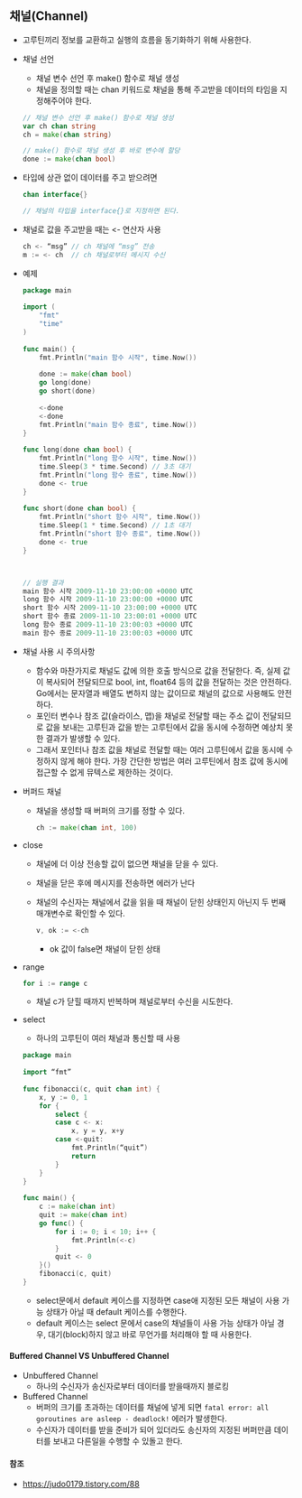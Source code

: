 ## 채널(Channel)

- 고루틴끼리 정보를 교환하고 실행의 흐름을 동기화하기 위해 사용한다.

- 채널 선언

  - 채널 변수 선언 후 make() 함수로 채널 생성
  - 채널을 정의할 때는 chan 키워드로 채널을 통해 주고받을 데이터의 타임을 지정해주어야 한다.

  ```go
  // 채널 변수 선언 후 make() 함수로 채널 생성
  var ch chan string
  ch = make(chan string)
  
  // make() 함수로 채널 생성 후 바로 변수에 할당
  done := make(chan bool)
  ```

- 타입에 상관 없이 데이터를 주고 받으려면

  ```go
  chan interface{}
  
  // 채널의 타입을 interface{}로 지정하면 된다.
  ```

- 채널로 값을 주고받을 때는 <- 연산자 사용

  ```go
  ch <- “msg” // ch 채널에 “msg” 전송
  m := <- ch  // ch 채널로부터 메시지 수신
  ```

- 예제

  ```go
  package main
   
  import (
      "fmt"
      "time"
  )
   
  func main() {
      fmt.Println("main 함수 시작", time.Now())
     
      done := make(chan bool)
      go long(done)
      go short(done)
     
      <-done
      <-done
      fmt.Println("main 함수 종료", time.Now())
  }
   
  func long(done chan bool) {
      fmt.Println("long 함수 시작", time.Now())
      time.Sleep(3 * time.Second) // 3초 대기
      fmt.Println("long 함수 종료", time.Now())
      done <- true
  }
   
  func short(done chan bool) {
      fmt.Println("short 함수 시작", time.Now())
      time.Sleep(1 * time.Second) // 1초 대기
      fmt.Println("short 함수 종료", time.Now())
      done <- true
  }
  
  
  
  // 실행 결과
  main 함수 시작 2009-11-10 23:00:00 +0000 UTC
  long 함수 시작 2009-11-10 23:00:00 +0000 UTC
  short 함수 시작 2009-11-10 23:00:00 +0000 UTC
  short 함수 종료 2009-11-10 23:00:01 +0000 UTC
  long 함수 종료 2009-11-10 23:00:03 +0000 UTC
  main 함수 종료 2009-11-10 23:00:03 +0000 UTC
  ```

- 채널 사용 시 주의사항

  - 함수와 마찬가지로 채널도 값에 의한 호출 방식으로 값을 전달한다. 즉, 실제 값이 복사되어 전달되므로 bool, int, float64 등의 값을 전달하는 것은 안전하다. Go에서는 문자열과 배열도 변하지 않는 값이므로 채널의 값으로 사용해도 안전하다.
  - 포인터 변수나 참조 값(슬라이스, 맵)을 채널로 전달할 때는 주소 값이 전달되므로 값을 보내는 고루틴과 값을 받는 고루틴에서 값을 동시에 수정하면 예상치 못한 결과가 발생할 수 있다.
  - 그래서 포인터나 참조 값을 채널로 전달할 때는 여러 고루틴에서 값을 동시에 수정하지 않게 해야 한다. 가장 간단한 방법은 여러 고루틴에서 참조 값에 동시에 접근할 수 없게 뮤텍스로 제한하는 것이다.

- 버퍼드 채널

  - 채널을 생성할 때 버퍼의 크기를 정할 수 있다.

    ```go
    ch := make(chan int, 100)
    ```

- close 

  - 채널에 더 이상 전송할 값이 없으면 채널을 닫을 수 있다.

  - 채널을 닫은 후에 메시지를 전송하면 에러가 난다

  - 채널의 수신자는 채널에서 값을 읽을 때 채널이 닫힌 상태인지 아닌지 두 번째 매개변수로 확인할 수 있다.

    ```go
    v, ok := <-ch
    ```

    - ok 값이 false면 채널이 닫힌 상태

- range

  ```go
  for i := range c
  ```

  - 채널 c가 닫힐 때까지 반복하며 채널로부터 수신을 시도한다.

- select

  - 하나의 고루틴이 여러 채널과 통신할 때 사용

  ```go
  package main
   
  import “fmt”
   
  func fibonacci(c, quit chan int) {
      x, y := 0, 1
      for {
          select {
          case c <- x:
              x, y = y, x+y
          case <-quit:
              fmt.Println(“quit”)
              return
          }
      }
  }
   
  func main() {
      c := make(chan int)
      quit := make(chan int)
      go func() {
          for i := 0; i < 10; i++ {
              fmt.Println(<-c)
          }
          quit <- 0
      }()
      fibonacci(c, quit)
  }
  ```

  - select문에서 default 케이스를 지정하면 case애 지정된 모든 채널이 사용 가능 상태가 아닐 때 default 케이스를 수행한다.
  - default 케이스는 select 문에서 case의 채널들이 사용 가능 상태가 아닐 경우, 대기(block)하지 않고 바로 무언가를 처리해야 할 때 사용한다.



#### Buffered Channel VS Unbuffered Channel

- Unbuffered Channel
  - 하나의 수신자가 송신자로부터 데이터를 받을때까지 블로킹
- Buffered Channel
  - 버퍼의 크기를 초과하는 데이터를 채널에 넣게 되면 `fatal error: all goroutines are asleep - deadlock!` 에러가 발생한다.
  - 수신자가 데이터를 받을 준비가 되어 있더라도 송신자의 지정된 버퍼만큼 데이터를 보내고 다른일을 수행할 수 있돌고 한다.



#### 참조

- https://judo0179.tistory.com/88